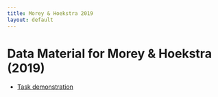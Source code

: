 ```yaml
---
title: Morey & Hoekstra 2019
layout: default
---
```


# Data Material for Morey & Hoekstra (2019)

* [Task demonstration](task_demo/)
